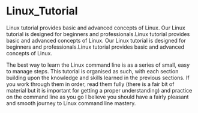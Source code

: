 # Linux_Tutorial
Linux tutorial provides basic and advanced concepts of Linux. Our Linux tutorial is designed for beginners and professionals.Linux tutorial provides basic and advanced concepts of Linux. 
Our Linux tutorial is designed for beginners and professionals.Linux tutorial provides basic and advanced concepts of Linux. 

The best way to learn the Linux command line is as a series of small, easy to manage steps. This tutorial is organised as such, with each section building upon the knowledge and skills learned in the previous sections. If you work through them in order, read them fully (there is a fair bit of material but it is important for getting a proper understanding) and practice on the command line as you go I believe you should have a fairly pleasant and smooth journey to Linux command line mastery.

